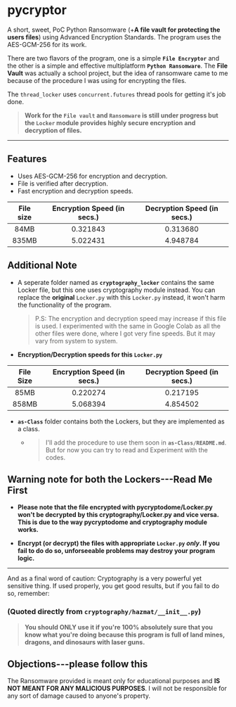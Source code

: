 # pycryptor 
A short, sweet, PoC Python Ransomware (+**A file vault for protecting the users files**) using Advanced Encryption Standards. 
The program uses the AES-GCM-256 for its work.

There are two flavors of the program, one is a simple __`File Encryptor`__ and the other is a simple and effective multiplatform  __`Python Ransomware`__. The __File Vault__ was actually a school project, but the idea of ransomware came to me because of the procedure I was using for encrypting the files.

The `thread_locker` uses `concurrent.futures` thread pools for getting it's job done.

> __Work for the `File vault` and `Ransomware` is still under progress
> but the `Locker` module provides highly secure encryption
> and decryption of files.__
---

## Features

 - Uses AES-GCM-256 for encryption and decryption.
 - File is verified after decryption.
 - Fast encryption and decryption speeds.

|File size|Encryption Speed (in secs.)|Decryption Speed (in secs.)|
|:-------:|:-------------------------:|:-------------------------:|
|  84MB   |         0.321843          |         0.313680          |
|  835MB  |         5.022431          |         4.948784          |

## Additional Note

 - A seperate folder named as **`cryptography_locker`** contains the
   same Locker file, but this one uses cryptography module instead. You
   can replace the **original** `Locker.py` with this `Locker.py`
   instead, it won't harm the functionality of the program.
   
	> 	P.S: The encryption and decryption speed may increase if this file is
	> used. 	I experimented with the same in Google Colab as all the other
	> files were 	done, where I got very fine speeds.  	But it may vary from
	> system to system.
 
 - __Encryption/Decryption speeds for this `Locker.py`__

|File Size|Encryption Speed (in secs.)|Decryption Speed (in secs.)|
|:-------:|:-------------------------:|:-------------------------:|
|  85MB   |         0.220274          |         0.217195          |
|  858MB  |         5.068394          |         4.854502          |

 - __`as-Class`__ folder contains both the Lockers, but they are implemented as a class.
	 
	 - > I'll add the procedure to use them soon in __`as-Class/README.md`__. But for now you can try to read and Experiment with the codes.

## Warning note for both the Lockers---Read Me First

 - __Please note that the file encrypted with pycryptodome/Locker.py won't
   be decrypted by this cryptography/Locker.py and vice versa. This is
   due to the way pycryptodome and cryptography module works.__

 - __Encrypt (or decrypt) the files with appropriate `Locker.py` *only*.
   If you fail to do do so, unforseeable problems may destroy your
   program logic.__
---
And as a final word of caution: 
Cryptography is a very powerful yet sensitive thing. If used properly, you get good results, but if you fail to do so, remember:
### (Quoted directly from `cryptography/hazmat/__init__.py`)
> __You should ONLY use it if you're 100% absolutely sure that you know
> what you're doing because this program is full of land mines, dragons,
> and dinosaurs with laser guns.__

## Objections---please follow this
The Ransomware provided is meant only for educational purposes and __IS NOT MEANT FOR ANY MALICIOUS PURPOSES__. 
I will not be responsible for any sort of damage caused to anyone's property.
